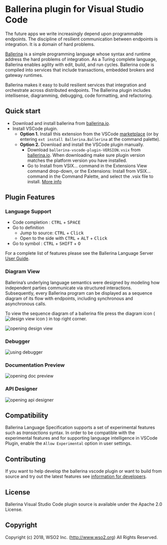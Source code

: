 # Ballerina plugin for Visual Studio Code

The future apps we write increasingly depend upon programmable endpoints. The discipline of resilient communication between endpoints is integration. It is a domain of hard problems.

[Ballerina](http://ballerina.io) is a simple programming language whose syntax and runtime address the hard problems of integration. As a Turing complete language, Ballerina enables agility with edit, build, and run cycles. Ballerina code is compiled into services that include transactions, embedded brokers and gateway runtimes.

Ballerina makes it easy to build resilient services that integration and orchestrate across distributed endpoints. The Ballerina plugin includes intellisense, diagramming, debugging, code formatting, and refactoring.

## Quick start
- Download and install ballerina from [ballerina.io](https://ballerina.io/downloads/).
- Install VSCode plugin.
    - **Option 1.** Install this extension from the VSCode [marketplace](https://marketplace.visualstudio.com/items?itemName=ballerina.ballerina) (or by entering `ext install Ballerina.Ballerina` at the command palette).
    - **Option 2.** Download and install the VSCode plugin manually.
        - Download `ballerina-vscode-plugin-VERSION.vsix` from [ballerina.io](https://ballerina.io/downloads/). When downloading make sure plugin version matches the platform version you have installed.
        - Go to Install from VSIX... command in the Extensions View command drop-down, or the Extensions: Install from VSIX... command in the Command Palette, and select the .vsix file to install. [More info](https://code.visualstudio.com/docs/editor/extension-gallery#_install-from-a-vsix)

## Plugin Features

### Language Support

* Code completion : <kbd>CTRL</kbd> + <kbd>SPACE</kbd>
* Go to definition 
    * Jump to source: <kbd>CTRL</kbd> + <kbd>Click</kbd>
    * Open to the side with <kbd>CTRL</kbd> + <kbd>ALT</kbd> + <kbd>Click</kbd>
* Go to symbol : <kbd>CTRL</kbd> + <kbd>SHIFT</kbd> + <kbd>O</kbd>

For a complete list of features please see the Ballerina Language Server [User Guide](https://github.com/ballerina-platform/ballerina-lang/blob/master/language-server/docs/UserGuide.md).

### Diagram View

Ballerina’s underlying language semantics were designed by modeling how independent parties communicate via structured interactions. Subsequently, every Ballerina program can be displayed as a sequence diagram of its flow with endpoints, including synchronous and asynchronous calls. 

To view the sequence diagram of a ballerina file press the diagram icon ( ![design view icon](https://raw.githubusercontent.com/ballerina-platform/ballerina-lang/2fd0bdd4e7d081adf23901ed65eca32623d81889/tool-plugins/vscode/docs/show-diagram-icon.png) ) in top right corner.

![opening design view](https://raw.githubusercontent.com/ballerina-platform/ballerina-lang/2fd0bdd4e7d081adf23901ed65eca32623d81889/tool-plugins/vscode/docs/diagram.gif)

### Debugger

![using debugger](https://raw.githubusercontent.com/ballerina-platform/ballerina-lang/2fd0bdd4e7d081adf23901ed65eca32623d81889/tool-plugins/vscode/docs/debugger.gif)

### Documentation Preview

![opening doc preview](https://raw.githubusercontent.com/ballerina-platform/ballerina-lang/2fd0bdd4e7d081adf23901ed65eca32623d81889/tool-plugins/vscode/docs/documentation.gif)

### API Designer

![opening api designer](https://raw.githubusercontent.com/ballerina-platform/ballerina-lang/2fd0bdd4e7d081adf23901ed65eca32623d81889/tool-plugins/vscode/docs/api-designer.gif)

## Compatibility

Ballerina Language Specification supports a set of experimental features such as *_transactions_* syntax. In order to be compatible with the experimental features and for supporting language intelligence in VSCode Plugin, enable the `Allow Experimental` option in user settings. 

## Contributing

If you want to help develop the ballerina vscode plugin or want to build from source and try out the latest features see [information for developers](https://github.com/ballerina-platform/ballerina-lang/blob/master/tool-plugins/vscode/docs/developer-info.md).


## License

Ballerina Visual Studio Code plugin source is available under the Apache 2.0 License.

## Copyright

Copyright (c) 2018, WSO2 Inc. (http://www.wso2.org) All Rights Reserved.
